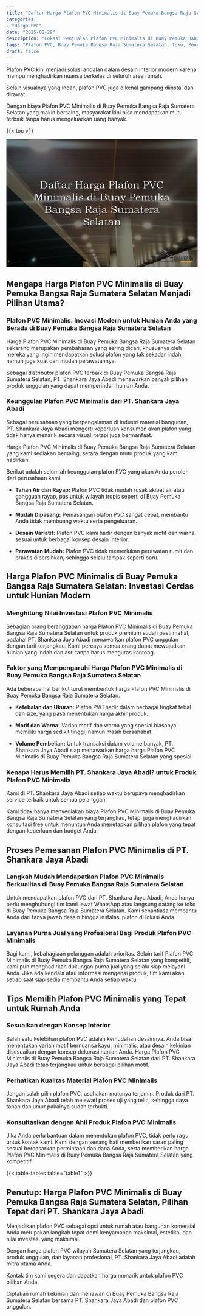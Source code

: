 ```yaml
---
title: "Daftar Harga Plafon PVC Minimalis di Buay Pemuka Bangsa Raja Sumatera Selatan"
categories: 
- "Harga-PVC"
date: "2025-08-29"
description: "Lokasi Penjualan Plafon PVC Minimalis di Buay Pemuka Bangsa Raja Sumatera Selatan untuk hunian, office, dan gerai. Material terbaik, variasi motif, pilihan warna menarik, dengan servis penempatan ditangani oleh tenaga ahli berpengalaman serta garansi resmi!|Layanan distribusi Plafon PVC Minimalis di Buay Pemuka Bangsa Raja Sumatera Selatan untuk keperluan tempat tinggal, kantor, atau ritel, beserta material berkualitas dan penempatan oleh teknisi berpengalaman dan garansi resmi.|Pilihan Plafon PVC Minimalis di Buay Pemuka Bangsa Raja Sumatera Selatan yang terpercaya untuk tempat tinggal, kantor, serta toko, bersama produk terbaik dan penempatan dikerjakan oleh tim berpengalaman serta kepastian resmi.|Distribusi Plafon PVC Minimalis di Buay Pemuka Bangsa Raja Sumatera Selatan bagi rumah, perkantoran, serta ritel, beserta material berkualitas dan pemasangan dikerjakan oleh teknisi berpengalaman, lengkap dengan garansi resmi.}"
tags: "Plafon PVC, Buay Pemuka Bangsa Raja Sumatera Selatan, toko, Penyedia, distributor"
draft: false
---
```


Plafon PVC kini menjadi solusi andalan dalam desain interior modern karena mampu menghadirkan nuansa berkelas di seluruh area rumah.

Selain visualnya yang indah, plafon PVC juga dikenal gampang diinstal dan dirawat.

Dengan biaya Plafon PVC Minimalis di Buay Pemuka Bangsa Raja Sumatera Selatan yang makin bersaing, masyarakat kini bisa mendapatkan mutu terbaik tanpa harus mengeluarkan uang banyak.

{{< toc >}}

![Daftar Harga Plafon PVC Minimalis di Buay Pemuka Bangsa Raja Sumatera Selatan](/images/Harga-PVC/Daftar-Harga-Plafon-PVC-Minimalis-di-Buay-Pemuka-Bangsa-Raja-Sumatera-Selatan.png)


## Mengapa Harga Plafon PVC Minimalis di Buay Pemuka Bangsa Raja Sumatera Selatan Menjadi Pilihan Utama?

### Plafon PVC Minimalis: Inovasi Modern untuk Hunian Anda yang Berada di Buay Pemuka Bangsa Raja Sumatera Selatan

Harga Plafon PVC Minimalis di Buay Pemuka Bangsa Raja Sumatera Selatan sekarang merupakan pembahasan yang sering dicari, khususnya oleh mereka yang ingin mendapatkan solusi plafon yang tak sekadar indah, namun juga kuat dan mudah perawatannya.

Sebagai distributor plafon PVC terbaik di Buay Pemuka Bangsa Raja Sumatera Selatan, PT. Shankara Jaya Abadi menawarkan banyak pilihan produk unggulan yang dapat memperindah hunian Anda.

### Keunggulan Plafon PVC Minimalis dari PT. Shankara Jaya Abadi

Sebagai perusahaan yang berpengalaman di industri material bangunan, PT. Shankara Jaya Abadi mengerti keperluan konsumen akan plafon yang tidak hanya menarik secara visual, tetapi juga bermanfaat.

Harga Plafon PVC Minimalis di Buay Pemuka Bangsa Raja Sumatera Selatan yang kami sediakan bersaing, setara dengan mutu produk yang kami hadirkan.

Berikut adalah sejumlah keunggulan plafon PVC yang akan Anda peroleh dari perusahaan kami:

- **Tahan Air dan Rayap:** Plafon PVC tidak mudah rusak akibat air atau gangguan rayap, pas untuk wilayah tropis seperti di Buay Pemuka Bangsa Raja Sumatera Selatan.

- **Mudah Dipasang:** Pemasangan plafon PVC sangat cepat, membantu Anda tidak membuang waktu serta pengeluaran.

- **Desain Variatif:** Plafon PVC kami hadir dengan banyak motif dan warna, sesuai untuk berbagai konsep desain interior.

- **Perawatan Mudah:** Plafon PVC tidak memerlukan perawatan rumit dan praktis dibersihkan, sehingga selalu tampak seperti baru.

## Harga Plafon PVC Minimalis di Buay Pemuka Bangsa Raja Sumatera Selatan: Investasi Cerdas untuk Hunian Modern

### Menghitung Nilai Investasi Plafon PVC Minimalis

Sebagian orang beranggapan harga Plafon PVC Minimalis di Buay Pemuka Bangsa Raja Sumatera Selatan untuk produk premium sudah pasti mahal, padahal PT. Shankara Jaya Abadi menawarkan plafon PVC unggulan dengan tarif terjangkau. Kami percaya semua orang dapat mewujudkan hunian yang indah dan asri tanpa harus menguras kantong.

### Faktor yang Mempengaruhi Harga Plafon PVC Minimalis di Buay Pemuka Bangsa Raja Sumatera Selatan

Ada beberapa hal berikut turut membentuk harga Plafon PVC Minimalis di Buay Pemuka Bangsa Raja Sumatera Selatan:

- **Ketebalan dan Ukuran:** Plafon PVC hadir dalam berbagai tingkat tebal dan size, yang pasti menentukan harga akhir produk.

- **Motif dan Warna:** Varian motif dan warna yang spesial biasanya memiliki harga sedikit tinggi, namun masih bersahabat.

- **Volume Pembelian:** Untuk transaksi dalam volume banyak, PT. Shankara Jaya Abadi siap menawarkan harga harga Plafon PVC Minimalis di Buay Pemuka Bangsa Raja Sumatera Selatan yang spesial.

### Kenapa Harus Memilih PT. Shankara Jaya Abadi? untuk Produk Plafon PVC Minimalis

Kami di PT. Shankara Jaya Abadi setiap waktu berupaya menghadirkan service terbaik untuk semua pelanggan.

Kami tidak hanya menyediakan biaya Plafon PVC Minimalis di Buay Pemuka Bangsa Raja Sumatera Selatan yang terjangkau, tetapi juga menghadirkan konsultasi free untuk menuntun Anda menetapkan pilihan plafon yang tepat dengan keperluan dan budget Anda.

## Proses Pemesanan Plafon PVC Minimalis di PT. Shankara Jaya Abadi

### Langkah Mudah Mendapatkan Plafon PVC Minimalis Berkualitas di Buay Pemuka Bangsa Raja Sumatera Selatan

Untuk mendapatkan plafon PVC dari PT. Shankara Jaya Abadi, Anda hanya perlu menghubungi tim kami lewat WhatsApp atau langsung datang ke toko di Buay Pemuka Bangsa Raja Sumatera Selatan. Kami senantiasa membantu Anda dari tanya jawab desain hingga instalasi plafon di lokasi Anda.

### Layanan Purna Jual yang Profesional Bagi Produk Plafon PVC Minimalis

Bagi kami, kebahagiaan pelanggan adalah prioritas. Selain tarif Plafon PVC Minimalis di Buay Pemuka Bangsa Raja Sumatera Selatan yang kompetitif, kami pun menghadirkan dukungan purna jual yang selalu siap melayani Anda. Jika ada kendala atau informasi mengenai produk, tim kami akan setiap saat siap sedia membantu Anda setiap waktu.

## Tips Memilih Plafon PVC Minimalis yang Tepat untuk Rumah Anda

### Sesuaikan dengan Konsep Interior

Salah satu kelebihan plafon PVC adalah kemudahan desainnya. Anda bisa menentukan varian motif bernuansa kayu, minimalis, atau desain kekinian disesuaikan dengan konsep dekorasi hunian Anda. Harga Plafon PVC Minimalis di Buay Pemuka Bangsa Raja Sumatera Selatan dari PT. Shankara Jaya Abadi tetap terjangkau untuk berbagai pilihan motif.

### Perhatikan Kualitas Material Plafon PVC Minimalis

Jangan salah pilih plafon PVC, usahakan mutunya terjamin. Produk dari PT. Shankara Jaya Abadi telah melewati proses uji yang teliti, sehingga daya tahan dan umur pakainya sudah terbukti.

### Konsultasikan dengan Ahli Produk Plafon PVC Minimalis

Jika Anda perlu bantuan dalam menentukan plafon PVC, tidak perlu ragu untuk kontak kami. Kami dengan senang hati memberikan saran paling sesuai berdasarkan permintaan dan dana Anda, serta memberikan harga Plafon PVC Minimalis di Buay Pemuka Bangsa Raja Sumatera Selatan yang kompetitif.

{{< table-tables table="table1" >}}

## Penutup: Harga Plafon PVC Minimalis di Buay Pemuka Bangsa Raja Sumatera Selatan, Pilihan Tepat dari PT. Shankara Jaya Abadi

Menjadikan plafon PVC sebagai opsi untuk rumah atau bangunan komersial Anda merupakan langkah tepat demi kenyamanan maksimal, estetika, dan nilai investasi yang maksimal.

Dengan harga plafon PVC wilayah Sumatera Selatan yang terjangkau, produk unggulan, dan layanan profesional, PT. Shankara Jaya Abadi adalah mitra utama Anda.

Kontak tim kami segera dan dapatkan harga menarik untuk plafon PVC pilihan Anda.

Ciptakan rumah kekinian dan menawan di Buay Pemuka Bangsa Raja Sumatera Selatan bersama PT. Shankara Jaya Abadi dan plafon PVC unggulan.